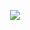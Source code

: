
<p align="center">
<image src="https://images-ext-1.discordapp.net/external/jZSU20ZtVFIVLB4NFtH83_iRHdeLAWiAicZumFdqazI/%3F51252004731/https/www7.lunapic.com/editor/working/170927294182979146?format=webp&width=448&height=252](https://www7.lunapic.com/do-not-link-here-use-hosting-instead/170927294182979146?31249572038)">

<!--
**deathdelivery/deathdelivery** is a ✨ _special_ ✨ repository because its `README.md` (this file) appears on your GitHub profile.

Here are some ideas to get you started:

- 🔭 I’m currently working on ...
- 🌱 I’m currently learning ...
- 👯 I’m looking to collaborate on ...
- 🤔 I’m looking for help with ...
- 💬 Ask me about ...
- 📫 How to reach me: ...
- 😄 Pronouns: ...
- ⚡ Fun fact: ...
-->
